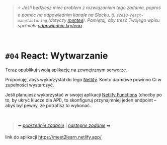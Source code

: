 > :star: *Jeśli będziesz mieć problem z rozwiązaniem tego zadania, poproś o pomoc na odpowiednim kanale na Slacku, tj. `s2e10-react-manufacturing` (dotyczy [mentee](https://devmentor.pl/mentoring-javascript/)). Pamiętaj, aby treść Twojego wpisu spełniała [odpowiednie kryteria](https://devmentor.pl/jak-prosic-o-pomoc/).*

&nbsp;

# `#04` React: Wytwarzanie


Teraz opublikuj swoją aplikację na zewnętrznym serwerze.

Proponuję, abyś wykorzystał do tego [Netlify](https://www.netlify.com/). Konto darmowe powinno Ci w zupełności wystarczyć.

Jeśli planujesz wykorzystać w swojej aplikacji [Netlify Functions](https://www.netlify.com/products/functions/) (choćby po to, by ukryć klucze dla API), to skonfiguruj przynajmniej jeden endpoint – abyś był pewny, że potrafisz to wykonać.

&nbsp;

> :arrow_left: [*poprzednie zadanie*](./../03) | [*następne zadanie*](./../05) :arrow_right:

link do aplikacji https://meet2learn.netlify.app/